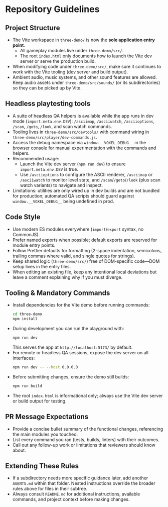 # Repository Guidelines

## Project Structure
- The Vite workspace in `three-demo/` is now the **sole application entry point**.
  - All gameplay modules live under `three-demo/src/`.
  - The root `index.html` only documents how to launch the Vite dev server or serve the production build.
- When modifying code under `three-demo/src/`, make sure it continues to work with the Vite tooling (dev server and build output).
- Ambient audio, music systems, and other sound features are allowed. Keep audio assets under `three-demo/src/sounds/` (or its subdirectories) so they can be picked up by Vite.

## Headless playtesting tools
- A suite of headless QA helpers is available while the app runs in dev mode (`import.meta.env.DEV`): `/asciimap`, `/asciiwatch`, `/asciioptions`, `/scan`, `/goto`, `/look`, and scan watch commands.
- Tooling lives in `three-demo/src/devtools/` with command wiring in `three-demo/src/player/dev-commands.js`.
- Access the debug namespace via `window.__VOXEL_DEBUG__` in the browser console for manual experimentation with the commands and helpers.
- Recommended usage:
  - Launch the Vite dev server (`npm run dev`) to ensure `import.meta.env.DEV` is true.
  - Use `/asciioptions` to configure the ASCII renderer, `/asciimap` or `/asciiwatch` to monitor level state, and `/scan`/`/goto`/`/look` (plus scan watch variants) to navigate and inspect.
- Limitations: utilities are only wired up in dev builds and are not bundled for production; automated QA scripts should guard against `window.__VOXEL_DEBUG__` being undefined in prod.

## Code Style
- Use modern ES modules everywhere (`import`/`export` syntax, no CommonJS).
- Prefer named exports when possible; default exports are reserved for module entry points.
- Follow Prettier defaults for formatting (2-space indentation, semicolons, trailing commas where valid, and single quotes for strings).
- Keep shared logic (`three-demo/src/`) free of DOM-specific code—DOM setup lives in the entry files.
- When editing an existing file, keep any intentional local deviations but leave a comment explaining why if you must diverge.

## Tooling & Mandatory Commands
- Install dependencies for the Vite demo before running commands:
  ```sh
  cd three-demo
  npm install
  ```
- During development you can run the playground with:
  ```sh
  npm run dev
  ```
  This serves the app at `http://localhost:5173/` by default.
- For remote or headless QA sessions, expose the dev server on all interfaces:
  ```sh
  npm run dev -- --host 0.0.0.0
  ```
- Before submitting changes, ensure the demo still builds:
  ```sh
  npm run build
  ```
- The root `index.html` is informational only; always use the Vite dev server or build output for testing.

## PR Message Expectations
- Provide a concise bullet summary of the functional changes, referencing the main modules you touched.
- List every command you ran (tests, builds, linters) with their outcomes.
- Call out any follow-up work or limitations that reviewers should know about.

## Extending These Rules
- If a subdirectory needs more specific guidance later, add another `AGENTS.md` within that folder. Nested instructions override the broader rules above for files in their subtree.
- Always consult `README.md` for additional instructions, available commands, and project context before making changes.
